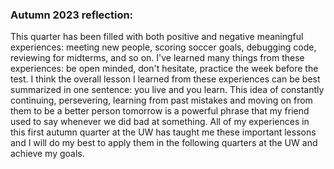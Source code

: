 
### Autumn 2023 reflection:
This quarter has been filled with both positive and negative meaningful experiences: meeting new people, scoring soccer goals, debugging code, reviewing for midterms, and so on. I've learned many things from these experiences: be open minded, don't hesitate, practice the week before the test. I think the overall lesson I learned from these experiences can be best summarized in one sentence: you live and you learn. This idea of constantly continuing, persevering, learning from past mistakes and moving on from them to be a better person tomorrow is a powerful phrase that my friend used to say whenever we did bad at something. All of my experiences in this first autumn quarter at the UW has taught me these important lessons and I will do my best to apply them in the following quarters at the UW and achieve my goals.

